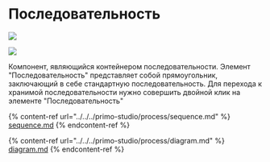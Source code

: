 # Последовательность

![](../../resources/basic/diagramm/image-(100)-(1)-(1)-(1)-(1)-(1)-(1)-(1)-(2)-(188).png)

![](../../resources/basic/diagramm/image-(278).png)

Компонент, являющийся контейнером последовательности. Элемент "Последовательность" представляет собой прямоугольник, заключающий в себе стандартную последовательность. Для перехода к хранимой последовательности нужно совершить двойной клик на элементе "Последовательность"

{% content-ref url="../../../primo-studio/process/sequence.md" %}
[sequence.md](../../../primo-studio/process/sequence.md)
{% endcontent-ref %}

{% content-ref url="../../../primo-studio/process/diagram.md" %}
[diagram.md](../../../primo-studio/process/diagram.md)
{% endcontent-ref %}
